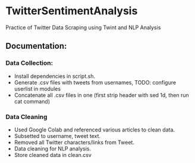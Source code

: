 # TwitterSentimentAnalysis
Practice of Twitter Data Scraping using Twint and NLP Analysis

## Documentation:
### Data Collection:
* Install dependencies in script.sh.
* Generate .csv files with tweets from usernames, TODO: configure userlist in modules
* Concatenate all .csv files in one (first strip header with sed 1d, then run cat command)

### Data Cleaning
* Used Google Colab and referenced various articles to clean data.
* Subsetted to username, tweet text.
* Removed all Twitter characters/links from Tweet.
* Data cleaning for NLP analysis.
* Store cleaned data in clean.csv
